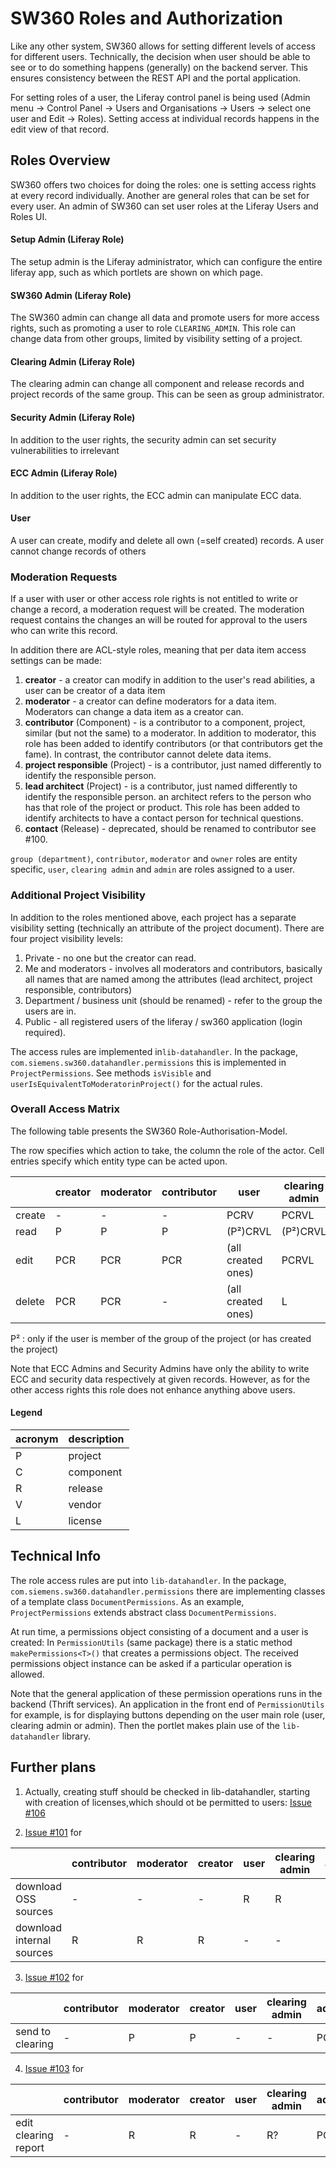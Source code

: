 # SW360 Roles and Authorization

Like any other system, SW360 allows for setting different levels of access for different users. Technically, the decision when user should be able to see or to do something happens (generally) on the backend server. This ensures consistency between the REST API and the portal application.

For setting roles of a user, the Liferay control panel is being used (Admin menu -> Control Panel -> Users and Organisations -> Users -> select one user and Edit -> Roles). Setting access at individual records happens in the edit view of that record.

## Roles Overview

SW360 offers two choices for doing the roles: one is setting access rights at every record individually. Another are general roles that can be set for every user. An admin of SW360 can set user roles at the Liferay Users and Roles UI.

#### Setup Admin (Liferay Role)

The setup admin is the Liferay administrator, which can configure the entire liferay app, such as which portlets are shown on which page.

#### SW360 Admin (Liferay Role)

The SW360 admin can change all data and promote users for more access rights, such as promoting a user to role `CLEARING_ADMIN`. This role can change data from other groups, limited by visibility setting of a project.

#### Clearing Admin (Liferay Role)

The clearing admin can change all component and release records and project records of the same group. This can be seen as group administrator.

#### Security Admin (Liferay Role)

In addition to the user rights, the security admin can set security vulnerabilities to irrelevant

#### ECC Admin (Liferay Role)

In addition to the user rights, the ECC admin can manipulate ECC data.

#### User

A user can create, modify and delete all own (=self created) records. A user cannot change records of others

### Moderation Requests

If a user with user or other access role rights is not entitled to write or change a record, a moderation request will be created. The moderation request contains the changes an will be routed for approval to the users who can write this record.

In addition there are ACL-style roles, meaning that per data item access settings can be made:

1. **creator** - a creator can modify in addition to the user's read abilities, a user can be creator of a data item
2. **moderator** - a creator can define moderators for a data item. Moderators can change a data item as a creator can. 
3. **contributor** (Component) - is a contributor to a component, project, similar (but not the same) to a moderator. In addition to moderator, this role has been added to identify contributors (or that contributors get the fame).
In contrast, the contributor cannot delete data items.
5. **project responsible** (Project) - is a contributor, just named differently to identify the responsible person.
6. **lead architect** (Project) - is a contributor, just named differently to identify the responsible person. an architect refers to the person who has that role of the project or product. This role has been added to identify architects to have a contact person for technical questions.
7. **contact** (Release) - deprecated, should be renamed to contributor see #100.

`group (department)`, `contributor`, `moderator` and `owner` roles are entity specific, `user`, `clearing admin` and `admin` are roles assigned to a user.

### Additional Project Visibility

In addition to the roles mentioned above, each project has a separate visibility setting (technically an attribute of the project document). There are four project visibility levels:

1. Private - no one but the creator can read.
2. Me and moderators - involves all moderators and contributors, basically all names that are named among the attributes (lead architect, project responsible, contributors)
3. Department / business unit (should be renamed) - refer to the group the users are in.
4. Public - all registered users of the liferay / sw360 application (login required).

The access rules are implemented in`lib-datahandler`. In the package, `com.siemens.sw360.datahandler.permissions` this is implemented in `ProjectPermissions`. See methods `isVisible` and `userIsEquivalentToModeratorinProject()` for the actual rules.

### Overall Access Matrix

The following table presents the SW360 Role-Authorisation-Model.

The row specifies which action to take, the column the role of the actor. Cell entries specify which entity type can be acted upon.

|     | creator | moderator | contributor | user | clearing admin | (sw360)admin |
| --- | ----------- | --------- | ----- | ---- | -------- | ----- |
| create | - | - | - | PCRV | PCRVL | PCRVL |
| read | P | P | P | (P²)CRVL | (P²)CRVL | PCRVL |
| edit | PCR | PCR | PCR | (all created ones) | PCRVL | PCRVL |
| delete | PCR | PCR | - | (all created ones)  | L | PCRVL |

P² : only if the user is member of the group of the project (or has created the project)

Note that ECC Admins and Security Admins have only the ability to write ECC and security data respectively at given records. However, as for the other access rights this role does not enhance anything above users.

#### Legend

| acronym | description |
| ------- | ----------- |
| P | project |
| C | component|
| R | release |
| V | vendor |
| L | license |

## Technical Info

The role access rules are put into `lib-datahandler`. In the package, `com.siemens.sw360.datahandler.permissions` there are implementing classes of a template class `DocumentPermissions`. As an example, `ProjectPermissions` extends abstract class `DocumentPermissions`.

At run time, a permissions object consisting of a document and a user is created: In `PermissionUtils` (same package) there is a static method `makePermissions<T>()` that creates a permissions object. The received permissions object instance can be asked if a particular operation is allowed.

Note that the general application of these permission operations runs in the backend (Thrift services). An application in the front end of `PermissionUtils` for example, is for displaying buttons depending on the user main role (user, clearing admin or admin). Then the portlet makes plain use of the `lib-datahandler` library.

## Further plans

1. Actually, creating stuff should be checked in lib-datahandler, starting with creation of licenses,which should ot be permitted to users: [Issue #106](https://github.com/siemens/sw360portal/issues/106)

2. [Issue #101](https://github.com/siemens/sw360portal/issues/101) for

|     | contributor | moderator | creator | user | clearing admin | admin |
| --- | ----------- | --------- | ----- | ---- | -------- | ----- |
| download OSS sources | - | - | - | R | R | R |
| download internal sources | R | R | R | - | - | R |

3. [Issue #102](https://github.com/siemens/sw360portal/issues/102) for

|     | contributor | moderator | creator | user | clearing admin | admin |
| --- | ----------- | --------- | ----- | ---- | -------- | ----- |
| send to clearing | - | P | P | - | - | PCRL |

4. [Issue #103](https://github.com/siemens/sw360portal/issues/103) for

|     | contributor | moderator | creator | user | clearing admin | admin |
| --- | ----------- | --------- | ----- | ---- | -------- | ----- |
| edit clearing report | - | R | R | - | R? | PCRL |



